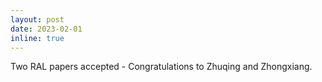 ```yaml
---
layout: post
date: 2023-02-01
inline: true
---
```


Two RAL papers accepted - Congratulations to Zhuqing and Zhongxiang.